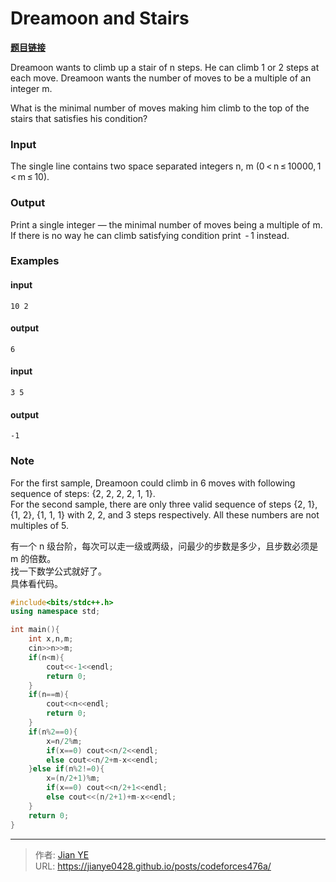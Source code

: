 # Dreamoon and Stairs


**[题目链接](https://codeforces.com/contest/476/problem/a)**

Dreamoon wants to climb up a stair of n steps. He can climb 1 or 2 steps at each move. Dreamoon wants the number of moves to be a multiple of an integer m.

What is the minimal number of moves making him climb to the top of the stairs that satisfies his condition?

### Input

The single line contains two space separated integers n, m (0 < n ≤ 10000, 1 < m ≤ 10).

### Output

Print a single integer — the minimal number of moves being a multiple of m. If there is no way he can climb satisfying condition print  - 1 instead.

### Examples

#### input

    10 2

#### output

    6

#### input

    3 5

#### output

    -1

### Note

For the first sample, Dreamoon could climb in 6 moves with following sequence of steps: {2, 2, 2, 2, 1, 1}.  
For the second sample, there are only three valid sequence of steps {2, 1}, {1, 2}, {1, 1, 1} with 2, 2, and 3 steps respectively. All these numbers are not multiples of 5.

有一个 n 级台阶，每次可以走一级或两级，问最少的步数是多少，且步数必须是 m 的倍数。  
找一下数学公式就好了。  
具体看代码。

```cpp
#include<bits/stdc++.h>
using namespace std;

int main(){
    int x,n,m;
    cin>>n>>m;
    if(n<m){
        cout<<-1<<endl;
        return 0;
    }
    if(n==m){
        cout<<n<<endl;
        return 0;
    }
    if(n%2==0){
        x=n/2%m;
        if(x==0) cout<<n/2<<endl;
        else cout<<n/2+m-x<<endl;
    }else if(n%2!=0){
        x=(n/2+1)%m;
        if(x==0) cout<<n/2+1<<endl;
        else cout<<(n/2+1)+m-x<<endl;
    }
	return 0;
}
```


---

> 作者: [Jian YE](https://github.com/jianye0428)  
> URL: https://jianye0428.github.io/posts/codeforces476a/  

